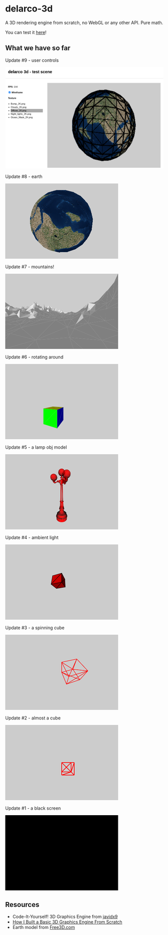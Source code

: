 # delarco-3d

A 3D rendering engine from scratch, no WebGL or any other API. Pure math.


You can test it [here](https://delarco.com.br/games/3d-engine)!


## What we have so far

Update #9 - user controls

![User interface](public/screenshots/ss09.png)

Update #8 - earth

![Earth](public/screenshots/ss08.png)

Update #7 - mountains!

![Mountains](public/screenshots/ss07.png)

Update #6 - rotating around

![A rotated cube](public/screenshots/ss06.png)

Update #5 - a lamp obj model

![Lamp obj model](public/screenshots/ss05.png)

Update #4 - ambient light

![Ambient light](public/screenshots/ss04.png)

Update #3 - a spinning cube

![A spinning cube](public/screenshots/ss03.png)

Update #2 - almost a cube

![A strange cube](public/screenshots/ss02.png)

Update #1 - a black screen

![Black screen](public/screenshots/ss01.png)



## Resources
* Code-It-Yourself! 3D Graphics Engine from [javidx9](https://www.youtube.com/@javidx9)
* [How I Built a Basic 3D Graphics Engine From Scratch](https://blog.devgenius.io/how-i-built-a-basic-3d-graphics-engine-from-scratch-a54df82031f3)
* Earth model from [Free3D.com](https://free3d.com/3d-model/earth-photorealistic-2k-927613.html)
